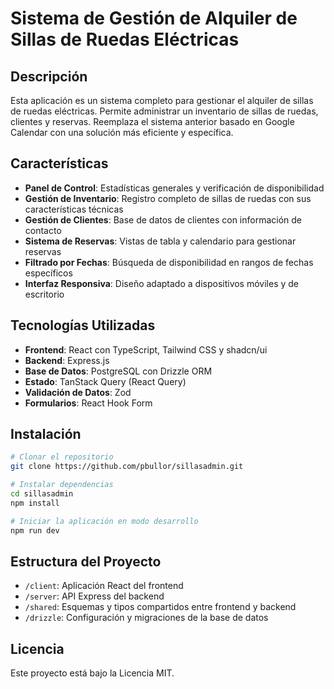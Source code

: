 # Sistema de Gestión de Alquiler de Sillas de Ruedas Eléctricas

## Descripción

Esta aplicación es un sistema completo para gestionar el alquiler de sillas de ruedas eléctricas. Permite administrar un inventario de sillas de ruedas, clientes y reservas. Reemplaza el sistema anterior basado en Google Calendar con una solución más eficiente y específica.

## Características

- **Panel de Control**: Estadísticas generales y verificación de disponibilidad
- **Gestión de Inventario**: Registro completo de sillas de ruedas con sus características técnicas
- **Gestión de Clientes**: Base de datos de clientes con información de contacto
- **Sistema de Reservas**: Vistas de tabla y calendario para gestionar reservas
- **Filtrado por Fechas**: Búsqueda de disponibilidad en rangos de fechas específicos
- **Interfaz Responsiva**: Diseño adaptado a dispositivos móviles y de escritorio

## Tecnologías Utilizadas

- **Frontend**: React con TypeScript, Tailwind CSS y shadcn/ui
- **Backend**: Express.js
- **Base de Datos**: PostgreSQL con Drizzle ORM
- **Estado**: TanStack Query (React Query)
- **Validación de Datos**: Zod
- **Formularios**: React Hook Form

## Instalación

```bash
# Clonar el repositorio
git clone https://github.com/pbullor/sillasadmin.git

# Instalar dependencias
cd sillasadmin
npm install

# Iniciar la aplicación en modo desarrollo
npm run dev
```

## Estructura del Proyecto

- `/client`: Aplicación React del frontend
- `/server`: API Express del backend
- `/shared`: Esquemas y tipos compartidos entre frontend y backend
- `/drizzle`: Configuración y migraciones de la base de datos

## Licencia

Este proyecto está bajo la Licencia MIT.